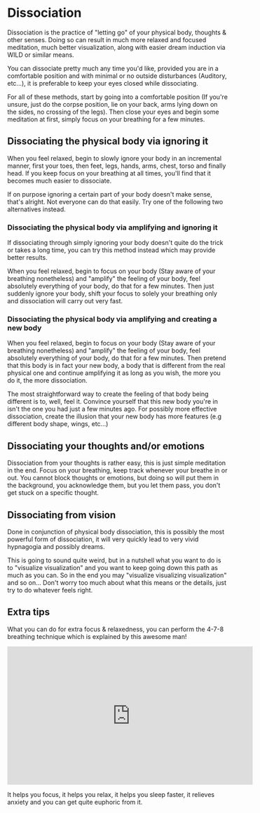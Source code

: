 # Dissociation
Dissociation is the practice of "letting go" of your physical body, thoughts & other senses.
Doing so can result in much more relaxed and focused meditation, much better visualization, along with easier dream induction via WILD or similar means.

You can dissociate pretty much any time you'd like, provided you are in a comfortable position and with minimal or no outside disturbances (Auditory, etc...), it is preferable to keep your eyes closed while dissociating.

For all of these methods, start by going into a comfortable position (If you're unsure, just do the corpse position, lie on your back, arms lying down on the sides, no crossing of the legs).
Then close your eyes and begin some meditation at first, simply focus on your breathing for a few minutes.

## Dissociating the physical body via ignoring it
When you feel relaxed, begin to slowly ignore your body in an incremental manner, first your toes, then feet, legs, hands, arms, chest, torso and finally head.
If you keep focus on your breathing at all times, you'll find that it becomes much easier to dissociate.

If on purpose ignoring a certain part of your body doesn't make sense, that's alright.
Not everyone can do that easily.
Try one of the following two alternatives instead.

### Dissociating the physical body via amplifying and ignoring it
If dissociating through simply ignoring your body doesn't quite do the trick or takes a long time, you can try this method instead which may provide better results.

When you feel relaxed, begin to focus on your body (Stay aware of your breathing nonetheless) and "amplify" the feeling of your body, feel absolutely everything of your body, do that for a few minutes.
Then just suddenly ignore your body, shift your focus to solely your breathing only and dissociation will carry out very fast.

### Dissociating the physical body via amplifying and creating a new body
When you feel relaxed, begin to focus on your body (Stay aware of your breathing nonetheless) and "amplify" the feeling of your body, feel absolutely everything of your body, do that for a few minutes.
Then pretend that this body is in fact your new body, a body that is different from the real physical one and continue amplifying it as long as you wish, the more you do it, the more dissociation.

The most straightforward way to create the feeling of that body being different is to, well, feel it.
Convince yourself that this new body you're in isn't the one you had just a few minutes ago.
For possibly more effective dissociation, create the illusion that your new body has more features (e.g different body shape, wings, etc...)

## Dissociating your thoughts and/or emotions
Dissociation from your thoughts is rather easy, this is just simple meditation in the end. Focus on your breathing, keep track whenever your breathe in or out.
You cannot block thoughts or emotions, but doing so will put them in the background, you acknowledge them, but you let them pass, you don't get stuck on a specific thought.

## Dissociating from vision
Done in conjunction of physical body dissociation, this is possibly the most powerful form of dissociation, it will very quickly lead to very vivid hypnagogia and possibly dreams.

This is going to sound quite weird, but in a nutshell what you want to do is to "visualize visualization" and you want to keep going down this path as much as you can. So in the end you may "visualize visualizing visualization" and so on...
Don't worry too much about what this means or the details, just try to do whatever feels right.

## Extra tips
What you can do for extra focus & relaxedness, you can perform the 4-7-8 breathing technique which is explained by this awesome man!

<iframe width="560" height="315" src="https://www.youtube.com/embed/gz4G31LGyog" frameborder="0" allowfullscreen></iframe>

It helps you focus, it helps you relax, it helps you sleep faster, it relieves anxiety and you can get quite euphoric from it.
